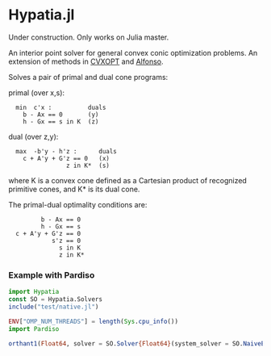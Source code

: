 # Hypatia.jl

Under construction. Only works on Julia master.

An interior point solver for general convex conic optimization problems. An extension of methods in [CVXOPT](https://github.com/cvxopt/cvxopt/blob/master/src/python/coneprog.py) and [Alfonso](https://github.com/dpapp-github/alfonso).

Solves a pair of primal and dual cone programs:

primal (over x,s):
```
  min  c'x :          duals
    b - Ax == 0       (y)
    h - Gx == s in K  (z)
```
dual (over z,y):
```
  max  -b'y - h'z :      duals
    c + A'y + G'z == 0   (x)
                z in K*  (s)
```
where K is a convex cone defined as a Cartesian product of recognized primitive cones, and K* is its dual cone.

The primal-dual optimality conditions are:
```
         b - Ax == 0
         h - Gx == s
  c + A'y + G'z == 0
            s'z == 0
              s in K
              z in K*
```

### Example with Pardiso

```julia
import Hypatia
const SO = Hypatia.Solvers
include("test/native.jl")

ENV["OMP_NUM_THREADS"] = length(Sys.cpu_info())
import Pardiso

orthant1(Float64, solver = SO.Solver{Float64}(system_solver = SO.NaiveElimSparseSystemSolver{Float64}(fact_cache = Hypatia.PardisoNonSymCache())))
```
